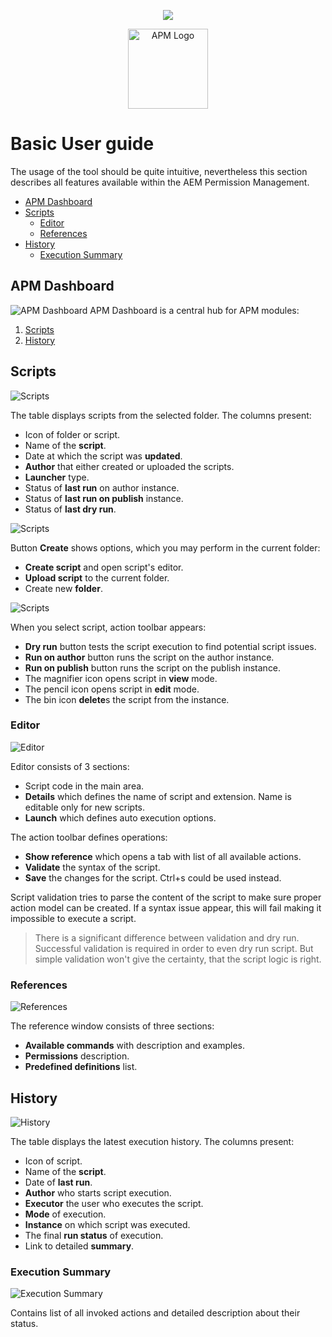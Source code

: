 <p align="center">
    <img src="https://assets.cognifide.com/github/cognifide-logo.png" style="vertical-align: middle">
</p><p align="center">
    <img src="apm-logo.png" alt="APM Logo" style="width: 128px; vertical-align: middle">
</p>

# Basic User guide
The usage of the tool should be quite intuitive, nevertheless this section describes all features available within the AEM Permission Management.

* [APM Dashboard](#apm-dashboard)
* [Scripts](#scripts)
    * [Editor](#editor)
    * [References](#references)
* [History](#history)
    * [Execution Summary](#execution-summary)

## APM Dashboard
![APM Dashboard](apm-dashboard.png)
APM Dashboard is a central hub for APM modules:
1. [Scripts](http://localhost:4502/apm/scripts.html)
2. [History](http://localhost:4502/apm/history.html)

## Scripts
![Scripts](apm-scripts-0.png)

The table displays scripts from the selected folder. The columns present:
* Icon of folder or script.  
* Name of the **script**.
* Date at which the script was **updated**.
* **Author** that either created or uploaded the scripts.
* **Launcher** type.
* Status of **last run** on author instance.
* Status of **last run on publish** instance.
* Status of **last dry run**.

![Scripts](apm-scripts-1.png)

Button **Create** shows options, which you may perform in the current folder:
* **Create script** and open script's editor.
* **Upload script** to the current folder.
* Create new **folder**.

![Scripts](apm-scripts-2.png)

When you select script, action toolbar appears:
* **Dry run** button tests the script execution to find potential script issues.
* **Run on author** button runs the script on the author instance.
* **Run on publish** button  runs the script on the publish instance.
* The magnifier icon opens script in **view** mode.
* The pencil icon opens script in **edit** mode.
* The bin icon **delete**s the script from the instance.

### Editor
![Editor](apm-editor.png)

Editor consists of 3 sections:
* Script code in the main area.
* **Details** which defines the name of script and extension. Name is editable only for new scripts.
* **Launch** which defines auto execution options.

The action toolbar defines operations:
* **Show reference** which opens a tab with list of all available actions.
* **Validate** the syntax of the script.
* **Save** the changes for the script. Ctrl+s could be used instead.

Script validation tries to parse the content of the script to make sure proper action model can be created. If a syntax issue appear, this will fail making it impossible to execute a script.

> There is a significant difference between validation and dry run. Successful validation is required in order to even dry run script. But simple validation won't give the certainty, that the script logic is right.

### References
![References](apm-references.png)

The reference window consists of three sections:
* **Available commands** with description and examples.
* **Permissions** description.
* **Predefined definitions** list.

## History
![History](apm-history.png)

The table displays the latest execution history. The columns present:
* Icon of script.  
* Name of the **script**.
* Date of **last run**.
* **Author** who starts script execution.
* **Executor** the user who executes the script.
* **Mode** of execution.
* **Instance** on which script was executed.
* The final **run status** of execution.
* Link to detailed **summary**.

### Execution Summary
![Execution Summary](apm-execution-summary.png)

Contains list of all invoked actions and detailed description about their status.